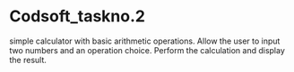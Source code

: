 # Codsoft_taskno.2
simple calculator with basic arithmetic operations.
Allow the user to input two numbers and an operation choice.
Perform the calculation and display the result.
